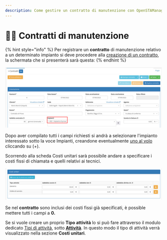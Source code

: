 ```yaml
---
description: Come gestire un contratto di manutenzione con OpenSTAManager
---
```


# 🧑🔧 Contratti di manutenzione

{% hint style="info" %}
Per registrare un **contratto** di manutenzione relativo a un determinato impianto si deve procedere alla [creazione di un contratto](https://docs.openstamanager.com/modules/vendite/contratti#creazione), la schermata che si presenterà sarà questa:
{% endhint %}

![](<../../.gitbook/assets/immagine (40).png>)

Dopo aver compilato tutti i campi richiesti si andrà a selezionare l'impianto interessato sotto la voce Impianti, creandone eventualmente [uno al volo](https://docs.openstamanager.com/modules/attivita/creazione#creazione-di-record-al-volo) cliccando su (+).

Scorrendo alla scheda Costi unitari sarà possibile andare a specificare i costi fissi di chiamata e quelli relativi ai tecnici.

![](<../../.gitbook/assets/immagine (351).png>)

Se nel **contratto** sono inclusi dei costi fissi già specificati, è possible mettere tutti i campi a **0.**

Se si vuole creare un proprio **Tipo attività** lo si può fare attraverso il modulo dedicato [Tipi di attività](../../openstamanager/modules/attivita/tipidiattivita.md), sotto [**Attività**](../../openstamanager/modules/attivita/). In questo modo il tipo di attività verrà visualizzato nella sezione **Costi unitari**.
